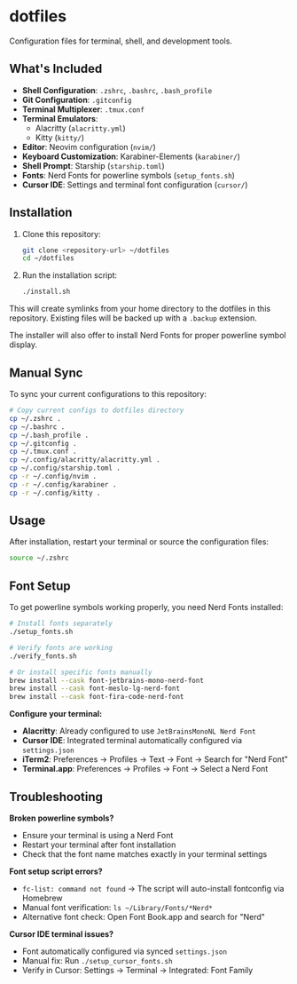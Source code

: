 # dotfiles

Configuration files for terminal, shell, and development tools.

## What's Included

- **Shell Configuration**: `.zshrc`, `.bashrc`, `.bash_profile`
- **Git Configuration**: `.gitconfig`
- **Terminal Multiplexer**: `.tmux.conf`
- **Terminal Emulators**:
  - Alacritty (`alacritty.yml`)
  - Kitty (`kitty/`)
- **Editor**: Neovim configuration (`nvim/`)
- **Keyboard Customization**: Karabiner-Elements (`karabiner/`)
- **Shell Prompt**: Starship (`starship.toml`)
- **Fonts**: Nerd Fonts for powerline symbols (`setup_fonts.sh`)
- **Cursor IDE**: Settings and terminal font configuration (`cursor/`)

## Installation

1. Clone this repository:

   ```bash
   git clone <repository-url> ~/dotfiles
   cd ~/dotfiles
   ```

2. Run the installation script:
   ```bash
   ./install.sh
   ```

This will create symlinks from your home directory to the dotfiles in this repository. Existing files will be backed up with a `.backup` extension.

The installer will also offer to install Nerd Fonts for proper powerline symbol display.

## Manual Sync

To sync your current configurations to this repository:

```bash
# Copy current configs to dotfiles directory
cp ~/.zshrc .
cp ~/.bashrc .
cp ~/.bash_profile .
cp ~/.gitconfig .
cp ~/.tmux.conf .
cp ~/.config/alacritty/alacritty.yml .
cp ~/.config/starship.toml .
cp -r ~/.config/nvim .
cp -r ~/.config/karabiner .
cp -r ~/.config/kitty .
```

## Usage

After installation, restart your terminal or source the configuration files:

```bash
source ~/.zshrc
```

## Font Setup

To get powerline symbols working properly, you need Nerd Fonts installed:

```bash
# Install fonts separately
./setup_fonts.sh

# Verify fonts are working
./verify_fonts.sh

# Or install specific fonts manually
brew install --cask font-jetbrains-mono-nerd-font
brew install --cask font-meslo-lg-nerd-font
brew install --cask font-fira-code-nerd-font
```

**Configure your terminal:**

- **Alacritty**: Already configured to use `JetBrainsMonoNL Nerd Font`
- **Cursor IDE**: Integrated terminal automatically configured via `settings.json`
- **iTerm2**: Preferences → Profiles → Text → Font → Search for "Nerd Font"
- **Terminal.app**: Preferences → Profiles → Font → Select a Nerd Font

## Troubleshooting

**Broken powerline symbols?**

- Ensure your terminal is using a Nerd Font
- Restart your terminal after font installation
- Check that the font name matches exactly in your terminal settings

**Font setup script errors?**

- `fc-list: command not found` → The script will auto-install fontconfig via Homebrew
- Manual font verification: `ls ~/Library/Fonts/*Nerd*`
- Alternative font check: Open Font Book.app and search for "Nerd"

**Cursor IDE terminal issues?**

- Font automatically configured via synced `settings.json`
- Manual fix: Run `./setup_cursor_fonts.sh`
- Verify in Cursor: Settings → Terminal → Integrated: Font Family

